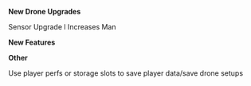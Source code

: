
**New Drone Upgrades**

Sensor Upgrade l Increases Man

**New Features**

**Other**

Use player perfs or storage slots to save player data/save drone setups